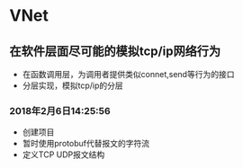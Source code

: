 # VNet
## 在软件层面尽可能的模拟tcp/ip网络行为
- 在函数调用层，为调用者提供类似connet,send等行为的接口
- 分层实现，模拟tcp/ip的分层

### 2018年2月6日14:25:56
- 创建项目
- 暂时使用protobuf代替报文的字符流
- 定义TCP UDP报文结构

